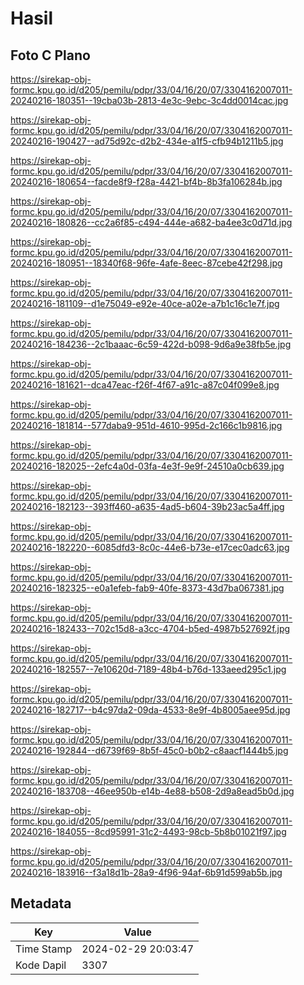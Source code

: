 # Hasil

## Foto C Plano

https://sirekap-obj-formc.kpu.go.id/d205/pemilu/pdpr/33/04/16/20/07/3304162007011-20240216-180351--19cba03b-2813-4e3c-9ebc-3c4dd0014cac.jpg

https://sirekap-obj-formc.kpu.go.id/d205/pemilu/pdpr/33/04/16/20/07/3304162007011-20240216-190427--ad75d92c-d2b2-434e-a1f5-cfb94b1211b5.jpg

https://sirekap-obj-formc.kpu.go.id/d205/pemilu/pdpr/33/04/16/20/07/3304162007011-20240216-180654--facde8f9-f28a-4421-bf4b-8b3fa106284b.jpg

https://sirekap-obj-formc.kpu.go.id/d205/pemilu/pdpr/33/04/16/20/07/3304162007011-20240216-180826--cc2a6f85-c494-444e-a682-ba4ee3c0d71d.jpg

https://sirekap-obj-formc.kpu.go.id/d205/pemilu/pdpr/33/04/16/20/07/3304162007011-20240216-180951--18340f68-96fe-4afe-8eec-87cebe42f298.jpg

https://sirekap-obj-formc.kpu.go.id/d205/pemilu/pdpr/33/04/16/20/07/3304162007011-20240216-181109--d1e75049-e92e-40ce-a02e-a7b1c16c1e7f.jpg

https://sirekap-obj-formc.kpu.go.id/d205/pemilu/pdpr/33/04/16/20/07/3304162007011-20240216-184236--2c1baaac-6c59-422d-b098-9d6a9e38fb5e.jpg

https://sirekap-obj-formc.kpu.go.id/d205/pemilu/pdpr/33/04/16/20/07/3304162007011-20240216-181621--dca47eac-f26f-4f67-a91c-a87c04f099e8.jpg

https://sirekap-obj-formc.kpu.go.id/d205/pemilu/pdpr/33/04/16/20/07/3304162007011-20240216-181814--577daba9-951d-4610-995d-2c166c1b9816.jpg

https://sirekap-obj-formc.kpu.go.id/d205/pemilu/pdpr/33/04/16/20/07/3304162007011-20240216-182025--2efc4a0d-03fa-4e3f-9e9f-24510a0cb639.jpg

https://sirekap-obj-formc.kpu.go.id/d205/pemilu/pdpr/33/04/16/20/07/3304162007011-20240216-182123--393ff460-a635-4ad5-b604-39b23ac5a4ff.jpg

https://sirekap-obj-formc.kpu.go.id/d205/pemilu/pdpr/33/04/16/20/07/3304162007011-20240216-182220--6085dfd3-8c0c-44e6-b73e-e17cec0adc63.jpg

https://sirekap-obj-formc.kpu.go.id/d205/pemilu/pdpr/33/04/16/20/07/3304162007011-20240216-182325--e0a1efeb-fab9-40fe-8373-43d7ba067381.jpg

https://sirekap-obj-formc.kpu.go.id/d205/pemilu/pdpr/33/04/16/20/07/3304162007011-20240216-182433--702c15d8-a3cc-4704-b5ed-4987b527692f.jpg

https://sirekap-obj-formc.kpu.go.id/d205/pemilu/pdpr/33/04/16/20/07/3304162007011-20240216-182557--7e10620d-7189-48b4-b76d-133aeed295c1.jpg

https://sirekap-obj-formc.kpu.go.id/d205/pemilu/pdpr/33/04/16/20/07/3304162007011-20240216-182717--b4c97da2-09da-4533-8e9f-4b8005aee95d.jpg

https://sirekap-obj-formc.kpu.go.id/d205/pemilu/pdpr/33/04/16/20/07/3304162007011-20240216-192844--d6739f69-8b5f-45c0-b0b2-c8aacf1444b5.jpg

https://sirekap-obj-formc.kpu.go.id/d205/pemilu/pdpr/33/04/16/20/07/3304162007011-20240216-183708--46ee950b-e14b-4e88-b508-2d9a8ead5b0d.jpg

https://sirekap-obj-formc.kpu.go.id/d205/pemilu/pdpr/33/04/16/20/07/3304162007011-20240216-184055--8cd95991-31c2-4493-98cb-5b8b01021f97.jpg

https://sirekap-obj-formc.kpu.go.id/d205/pemilu/pdpr/33/04/16/20/07/3304162007011-20240216-183916--f3a18d1b-28a9-4f96-94af-6b91d599ab5b.jpg


## Metadata

| Key        | Value               |
| ---------- | ------------------- |
| Time Stamp | 2024-02-29 20:03:47 |
| Kode Dapil | 3307                |



